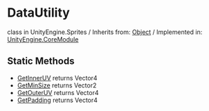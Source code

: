 # DataUtility
class in UnityEngine.Sprites
 / Inherits from: <a href="https://docs.unity3d.com/6000.2/Documentation/ScriptReference/Object.html">Object</a> / Implemented in: <a href="https://docs.unity3d.com/6000.2/Documentation/ScriptReference/UnityEngine.CoreModule.html">UnityEngine.CoreModule</a>

## Static Methods
- <a href="https://docs.unity3d.com/6000.2/Documentation/ScriptReference/DataUtility.GetInnerUV.html">GetInnerUV</a> returns Vector4
- <a href="https://docs.unity3d.com/6000.2/Documentation/ScriptReference/DataUtility.GetMinSize.html">GetMinSize</a> returns Vector2
- <a href="https://docs.unity3d.com/6000.2/Documentation/ScriptReference/DataUtility.GetOuterUV.html">GetOuterUV</a> returns Vector4
- <a href="https://docs.unity3d.com/6000.2/Documentation/ScriptReference/DataUtility.GetPadding.html">GetPadding</a> returns Vector4

